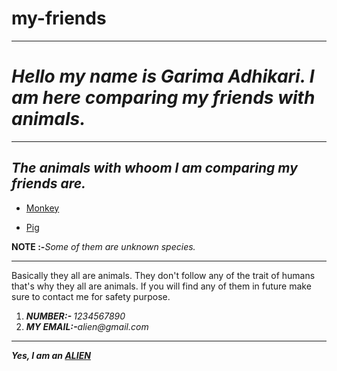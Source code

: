 # my-friends

<html lang="en" dir="ltr">

<head>
  <meta charset="utf-8">
  <title> similarities between my firends and animals</title>
</head>
<hr>
<h1> <strong><em> Hello my name is Garima Adhikari. I am here comparing my friends with animals.</em></strong></h1>
<hr>

<body>
  <h2><em> The animals with whoom I am comparing my friends are.</em></h2>
  <ul>
    <li><a href="https://en.wikipedia.org/wiki/Monkey">Monkey</a></li>
  </ul>
  <ul>
    <li><a href="https://en.wikipedia.org/wiki/Pig">Pig</a></li>
  </ul><strong>NOTE :-</strong><em>Some of them are unknown species.</em>
  <hr />
</body>
<p>Basically they all are animals. They don't follow any of the trait of humans that's why they all are animals.
  If you will find any of them in future make sure to contact me for safety purpose.

</p>
<ol>
  <li><em><strong>NUMBER:- </strong>1234567890</em></li>
  <li>
    <em><strong>MY EMAIL:-</strong>alien@gmail.com</em>
  </li>
</ol>
<hr />
<em><strong>Yes, I am an <a
      href="https://www.google.com/url?sa=i&url=https%3A%2F%2Fwww.amarujala.com%2Fphoto-gallery%2Fbizarre-news%2Falien-will-come-to-earth-that-organisms-can-ride-human-spacecraft-scientists-gave-warning&psig=AOvVaw1Uhikhhu3atlza8y7klq2n&ust=1645027415878000&source=images&cd=vfe&ved=0CAsQjRxqFwoTCOCzguyKgvYCFQAAAAAdAAAAABAD">ALIEN</a>
  </strong></em>

